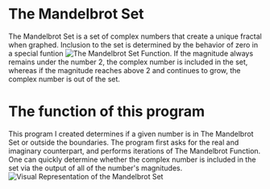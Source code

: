 # The Mandelbrot Set
The Mandelbrot Set is a set of complex numbers that create a unique fractal when graphed. Inclusion to the set is determined by the behavior of zero in a special funtion ![The Mandelbrot Set Function](https://wikimedia.org/api/rest_v1/media/math/render/svg/191627a3eebdd6608c9b226786defc468b747502). 
If the magnitude always remains under the number 2, the complex number is included in the set, whereas if the magnitude reaches above 2 and continues to grow, the complex number is out of the set. 

# The function of this program
This program I created determines if a given number is in The Mandelbrot Set or outside the boundaries. The program first asks for the real and imaginary counterpart, and performs iterations of The Mandelbrot Function. One can quickly determine whether the complex number is included in the set via the output of all of the number's magnitudes.
![Visual Representation of the Mandelbrot Set](https://upload.wikimedia.org/wikipedia/commons/thumb/2/21/Mandel_zoom_00_mandelbrot_set.jpg/483px-Mandel_zoom_00_mandelbrot_set.jpg)
